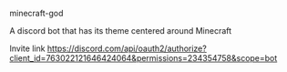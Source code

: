 minecraft-god

A discord bot that has its theme centered around Minecraft

Invite link https://discord.com/api/oauth2/authorize?client_id=763022121646424064&permissions=234354758&scope=bot
